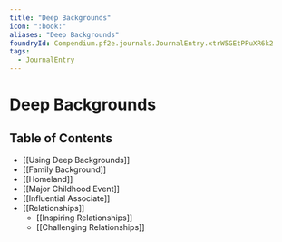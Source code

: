 ```yaml
---
title: "Deep Backgrounds"
icon: ":book:"
aliases: "Deep Backgrounds"
foundryId: Compendium.pf2e.journals.JournalEntry.xtrW5GEtPPuXR6k2
tags:
  - JournalEntry
---
```


# Deep Backgrounds

## Table of Contents

- [[Using Deep Backgrounds]]
- [[Family Background]]
- [[Homeland]]
- [[Major Childhood Event]]
- [[Influential Associate]]
- [[Relationships]]
  - [[Inspiring Relationships]]
  - [[Challenging Relationships]]
